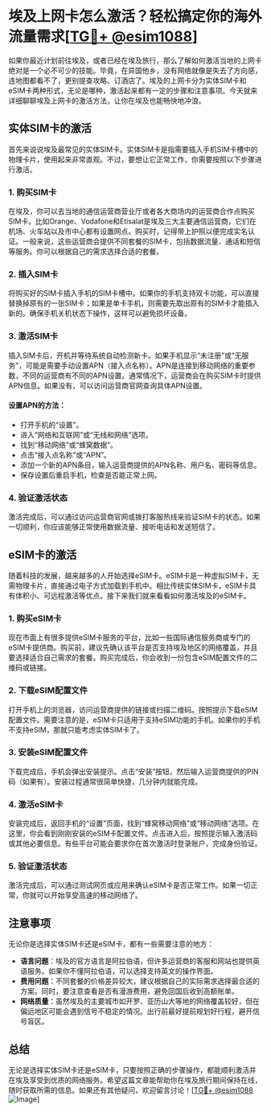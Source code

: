 # 埃及上网卡怎么激活？轻松搞定你的海外流量需求[[TG💪+ @esim1088](https://t.me/s/esim1088)]

如果你最近计划前往埃及，或者已经在埃及旅行，那么了解如何激活当地的上网卡绝对是一个必不可少的技能。毕竟，在异国他乡，没有网络就像是失去了方向感，连地图都看不了，更别提查攻略、订酒店了。埃及的上网卡分为实体SIM卡和eSIM卡两种形式，无论是哪种，激活起来都有一定的步骤和注意事项。今天就来详细聊聊埃及上网卡的激活方法，让你在埃及也能畅快地冲浪。

## 实体SIM卡的激活

首先来说说埃及最常见的实体SIM卡。实体SIM卡是指需要插入手机SIM卡槽中的物理卡片，使用起来非常直观。不过，要想让它正常工作，你需要按照以下步骤进行激活。

### 1. 购买SIM卡

在埃及，你可以去当地的通信运营商营业厅或者各大商场内的运营商合作点购买SIM卡。比如Orange、Vodafone和Etisalat是埃及三大主要通信运营商，它们在机场、火车站以及市中心都有设置网点。购买时，记得带上护照以便完成实名认证。一般来说，这些运营商会提供不同套餐的SIM卡，包括数据流量、通话和短信等服务。你可以根据自己的需求选择合适的套餐。

### 2. 插入SIM卡

将购买好的SIM卡插入手机的SIM卡槽中。如果你的手机支持双卡功能，可以直接替换掉原有的一张SIM卡；如果是单卡手机，则需要先取出原有的SIM卡才能插入新的。确保手机关机状态下操作，这样可以避免损坏设备。

### 3. 激活SIM卡

插入SIM卡后，开机并等待系统自动检测新卡。如果手机显示“未注册”或“无服务”，可能是需要手动设置APN（接入点名称）。APN是连接到移动网络的重要参数，不同的运营商有不同的APN设置。通常情况下，运营商会在购买SIM卡时提供APN信息。如果没有，可以访问运营商官网查询具体APN设置。

#### 设置APN的方法：
- 打开手机的“设置”。
- 进入“网络和互联网”或“无线和网络”选项。
- 找到“移动网络”或“蜂窝数据”。
- 点击“接入点名称”或“APN”。
- 添加一个新的APN条目，输入运营商提供的APN名称、用户名、密码等信息。
- 保存设置后重启手机，检查是否能正常上网。

### 4. 验证激活状态

激活完成后，可以通过访问运营商官网或拨打客服热线来验证SIM卡的状态。如果一切顺利，你应该能够正常使用数据流量、接听电话和发送短信了。

## eSIM卡的激活

随着科技的发展，越来越多的人开始选择eSIM卡。eSIM卡是一种虚拟SIM卡，无需物理卡片，直接通过电子方式加载到手机中。相比传统实体SIM卡，eSIM卡具有体积小、可远程激活等优点。接下来我们就来看看如何激活埃及的eSIM卡。

### 1. 购买eSIM卡

现在市面上有很多提供eSIM卡服务的平台，比如一些国际通信服务商或专门的eSIM卡提供商。购买前，建议先确认该平台是否支持埃及地区的网络覆盖，并且要选择适合自己需求的套餐。购买完成后，你会收到一份包含eSIM配置文件的二维码或链接。

### 2. 下载eSIM配置文件

打开手机上的浏览器，访问运营商提供的链接或扫描二维码。按照提示下载eSIM配置文件。需要注意的是，eSIM卡只适用于支持eSIM功能的手机。如果你的手机不支持eSIM，那就只能考虑实体SIM卡了。

### 3. 安装eSIM配置文件

下载完成后，手机会弹出安装提示。点击“安装”按钮，然后输入运营商提供的PIN码（如果有）。安装过程通常很简单快捷，几分钟内就能完成。

### 4. 激活eSIM卡

安装完成后，返回手机的“设置”页面，找到“蜂窝移动网络”或“移动网络”选项。在这里，你会看到刚刚安装的eSIM卡配置文件。点击进入后，按照提示输入激活码或其他必要信息。有些平台可能会要求你在首次激活时登录账户，完成身份验证。

### 5. 验证激活状态

激活完成后，可以通过测试网页或应用来确认eSIM卡是否正常工作。如果一切正常，你就可以开始享受高速的移动网络了。

## 注意事项

无论你是选择实体SIM卡还是eSIM卡，都有一些需要注意的地方：

- **语言问题**：埃及的官方语言是阿拉伯语，但许多运营商的客服和网站也提供英语服务。如果你不懂阿拉伯语，可以选择支持英文的操作界面。
- **费用问题**：不同套餐的价格差异较大，建议根据自己的实际需求选择最合适的方案。同时，要注意查看是否有漫游费用，避免回国后收到高额账单。
- **网络质量**：虽然埃及的主要城市如开罗、亚历山大等地的网络覆盖较好，但在偏远地区可能会遇到信号不稳定的情况。出行前最好提前规划好行程，避开信号盲区。

## 总结

无论是选择实体SIM卡还是eSIM卡，只要按照正确的步骤操作，都能顺利激活并在埃及享受到优质的网络服务。希望这篇文章能帮助你在埃及旅行期间保持在线，随时获取所需的信息。如果还有其他疑问，欢迎留言讨论！[[TG💪+ @esim1088](https://t.me/s/esim1088) ![Image](https://i.postimg.cc/4NQfJmqS/Snipaste-2025-05-13-00-14-12.png)]